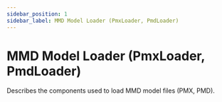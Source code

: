 ```yaml
---
sidebar_position: 1
sidebar_label: MMD Model Loader (PmxLoader, PmdLoader)
---
```


# MMD Model Loader (PmxLoader, PmdLoader)

Describes the components used to load MMD model files (PMX, PMD). 